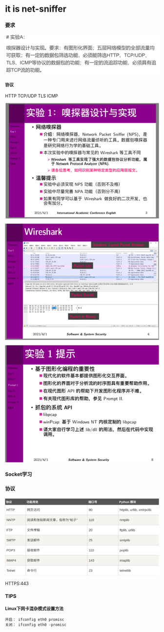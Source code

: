 # it is net-sniffer



### 要求

![要求](./pic/要求.png)



#### 协议

HTTP TCP/UDP TLS ICMP

![](./pic/ex1-01.png)

![](./pic/ex1-02.png)

![](./pic/ex1-03.png)



### Socket学习



### 协议

![](./pic/python-net-proto.png)

HTTPS:443





### TIPS

#### Linux下网卡混杂模式设置方法

```markdown
开启： ifconfig eth0 promisc
关闭： ifconfig eth0 -promisc
```



